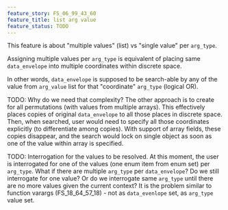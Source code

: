 ```yaml
---
feature_story: FS_06_99_43_60
feature_title: list arg value
feature_status: TODO
---
```


This feature is about "multiple values" (list) vs "single value" per `arg_type`.

Assigning multiple values per `arg_type` is equivalent of placing same `data_envelope`
into multiple coordinates within discrete space.

In other words, `data_envelope` is supposed to be search-able by any of the value from `arg_value` list
for that "coordinate" `arg_type` (logical OR).

TODO: Why do we need that complexity?
      The other approach is to create for all permutations (with values from multiple arrays).
      This effectively places copies of original `data_envelope` to all those places in discrete space.
      Then, when searched, user would need to specify all those coordinates explicitly (to differentiate among copies).
      With support of array fields, these copies disappear, and the search would lock on single object
      as soon as one of the value within array is specified.

TODO: Interrogation for the values to be resolved.
      At this moment, the user is interrogated for one of the values (one enum item from enum set) per `arg_type`.
      What if there are multiple `arg_type` per `data_envelope`?
      Do we still interrogate for one value?
      Or do we interrogate same `arg_type` until there are no more values given the current context?
      It is the problem  similar to function varargs (FS_18_64_57_18) - not as `data_evenlope` set, as `arg_type` value set.


